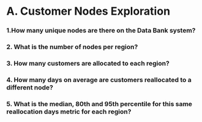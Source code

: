 # A. Customer Nodes Exploration

### 1.How many unique nodes are there on the Data Bank system?











### 2. What is the number of nodes per region?






### 3. How many customers are allocated to each region?






### 4. How many days on average are customers reallocated to a different node?





### 5. What is the median, 80th and 95th percentile for this same reallocation days metric for each region?
